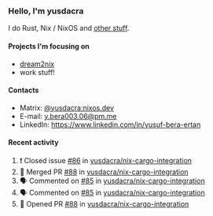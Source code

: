 ### Hello, I'm yusdacra

I do Rust, Nix / NixOS and [other stuff](https://gaze.systems/).

#### Projects I'm focusing on

- [dream2nix](https://github.com/nix-community/dream2nix)
- work stuff!

#### Contacts

- Matrix: [@yusdacra:nixos.dev](https://matrix.to/#/@yusdacra:nixos.dev)
- E-mail: y.bera003.06@pm.me
- LinkedIn: https://www.linkedin.com/in/yusuf-bera-ertan

#### Recent activity

<!--START_SECTION:activity-->
1. ❗️ Closed issue [#86](https://github.com/yusdacra/nix-cargo-integration/issues/86) in [yusdacra/nix-cargo-integration](https://github.com/yusdacra/nix-cargo-integration)
2. 🎉 Merged PR [#88](https://github.com/yusdacra/nix-cargo-integration/pull/88) in [yusdacra/nix-cargo-integration](https://github.com/yusdacra/nix-cargo-integration)
3. 🗣 Commented on [#85](https://github.com/yusdacra/nix-cargo-integration/issues/85) in [yusdacra/nix-cargo-integration](https://github.com/yusdacra/nix-cargo-integration)
4. 🗣 Commented on [#85](https://github.com/yusdacra/nix-cargo-integration/issues/85) in [yusdacra/nix-cargo-integration](https://github.com/yusdacra/nix-cargo-integration)
5. 💪 Opened PR [#88](https://github.com/yusdacra/nix-cargo-integration/pull/88) in [yusdacra/nix-cargo-integration](https://github.com/yusdacra/nix-cargo-integration)
<!--END_SECTION:activity-->
